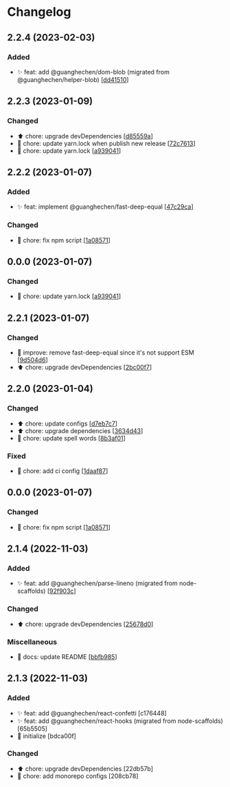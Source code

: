# Changelog

<a name="2.2.4"></a>
## 2.2.4 (2023-02-03)

### Added

- ✨ feat: add @guanghechen/dom-blob (migrated from @guanghechen/helper-blob) [[dd41510](https://github.com/guanghechen/react-kit/commit/dd415109096812acec0a5f25a8fd025e12b88ae4)]


<a name="2.2.3"></a>
## 2.2.3 (2023-01-09)

### Changed

- ⬆️ chore: upgrade devDependencies [[d85559a](https://github.com/guanghechen/react-kit/commit/d85559af06d750fc08b419e836980a067205bf9e)]
- 🔧 chore: update yarn.lock when publish new release [[72c7613](https://github.com/guanghechen/react-kit/commit/72c761312a8fdb50ebe4d4a67111ddc74b4742e0)]
- 🔧 chore: update yarn.lock [[a939041](https://github.com/guanghechen/react-kit/commit/a9390413a9e89039c6e5784e729ac36ab776f250)]


<a name="2.2.2"></a>
## 2.2.2 (2023-01-07)

### Added

- ✨ feat: implement @guanghechen/fast-deep-equal [[47c29ca](https://github.com/guanghechen/react-kit/commit/47c29cac8ac7ff36576f09710446ec3dc2245302)]

### Changed

- 🔧 chore: fix npm script [[1a08571](https://github.com/guanghechen/react-kit/commit/1a08571390abe2e59b889752b0f75dd7793c9503)]


<a name="0.0.0"></a>
## 0.0.0 (2023-01-07)

### Changed

- 🔧 chore: update yarn.lock [[a939041](https://github.com/guanghechen/react-kit/commit/a9390413a9e89039c6e5784e729ac36ab776f250)]


<a name="2.2.1"></a>
## 2.2.1 (2023-01-07)

### Changed

- 🎨 improve: remove fast-deep-equal since it&#x27;s not support ESM [[9d504d6](https://github.com/guanghechen/react-kit/commit/9d504d6ca03704e8dab695fa46e5fb25ebe0c06b)]
- ⬆️ chore: upgrade devDependencies [[2bc00f7](https://github.com/guanghechen/react-kit/commit/2bc00f7ef1e0b9307bc36ca6f8fec323d56fdaa8)]


<a name="2.2.0"></a>
## 2.2.0 (2023-01-04)

### Changed

- ⬆️ chore: update configs [[d7eb7c7](https://github.com/guanghechen/react-kit/commit/d7eb7c70ae05b745461a136dbfe6dcae69fa6ce8)]
- ⬆️ chore: upgrade dependencies [[3634d43](https://github.com/guanghechen/react-kit/commit/3634d430bd74d5e529984f407b12ab341e4accd2)]
- 🔧 chore: update spell words [[8b3af01](https://github.com/guanghechen/react-kit/commit/8b3af01a6069708af661d7fb39b321e7776c8647)]

### Fixed

- 💚 chore: add ci config [[1daaf87](https://github.com/guanghechen/react-kit/commit/1daaf875f1da40cc34646c62c6cabc010276e98d)]


<a name="0.0.0"></a>
## 0.0.0 (2023-01-07)

### Changed

- 🔧 chore: fix npm script [[1a08571](https://github.com/guanghechen/react-kit/commit/1a08571390abe2e59b889752b0f75dd7793c9503)]


<a name="2.1.4"></a>
## 2.1.4 (2022-11-03)

### Added

- ✨ feat: add @guanghechen/parse-lineno (migrated from node-scaffolds) [[92f903c](https://github.com/guanghechen/react-kit/commit/92f903c2fb00e109744c4488c8b77638c74ed8df)]

### Changed

- ⬆️ chore: upgrade devDependencies [[25678d0](https://github.com/guanghechen/react-kit/commit/25678d05327080ca47b12f1544302995ba5ecf04)]

### Miscellaneous

- 📝 docs: update README [[bbfb985](https://github.com/guanghechen/react-kit/commit/bbfb9858731859f5fd63f4fd402219a5be2c22e2)]


<a name="2.1.3"></a>
## 2.1.3 (2022-11-03)

### Added

- ✨ feat: add @guanghechen/react-confetti [c176448]
- ✨ feat: add @guanghechen/react-hooks (migrated from node-scaffolds) [65b5505]
- 🎉 initialize [bdca00f]

### Changed

- ⬆️ chore: upgrade devDependencies [22db57b]
- 🔧 chore: add monorepo configs [208cb78]
